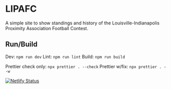 # LIPAFC

A simple site to show standings and history of the Louisville-Indianapolis Proximity Association Football Contest.

## Run/Build
Dev: `npm run dev`
Lint: `npm run lint`
Build: `npm run build`

Prettier check only: `npx prettier . --check`
Prettier w/fix: `npx prettier . --w`

[![Netlify Status](https://api.netlify.com/api/v1/badges/0572f89a-39d5-4c70-bfb9-debd15e2cf2f/deploy-status)](https://app.netlify.com/sites/lipafc/deploys)